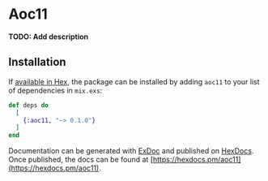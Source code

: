 # Aoc11

**TODO: Add description**

## Installation

If [available in Hex](https://hex.pm/docs/publish), the package can be installed
by adding `aoc11` to your list of dependencies in `mix.exs`:

```elixir
def deps do
  [
    {:aoc11, "~> 0.1.0"}
  ]
end
```

Documentation can be generated with [ExDoc](https://github.com/elixir-lang/ex_doc)
and published on [HexDocs](https://hexdocs.pm). Once published, the docs can
be found at [https://hexdocs.pm/aoc11](https://hexdocs.pm/aoc11).

